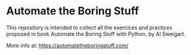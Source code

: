Automate the Boring Stuff
=========================

This repository is intended to collect all the exercices and practices proposed in book Automate the Boring Stuff with Python, by Al Sweigart.

More info at: https://automatetheboringstuff.com/

